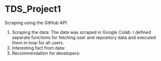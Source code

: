 # TDS_Project1
Scraping using the GitHub API 
1. Scraping the data: The data was scraped in Google Colab. I defined separate functions for fetching user and repository data and executed them in loop for all users.
2. Interesting fact from data:
3. Recommendation for developers:
